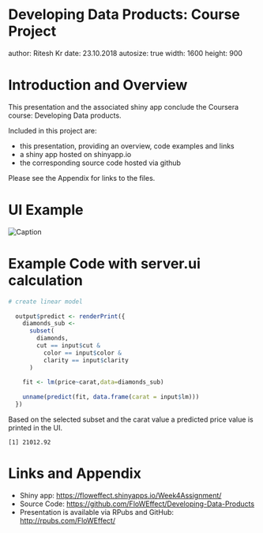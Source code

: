Developing Data Products: Course Project
========================================================
author: Ritesh Kr 
date: 23.10.2018
autosize: true
width: 1600
height: 900

Introduction and Overview
========================================================

This presentation and the associated shiny app conclude the Coursera course: Developing Data products. 

Included in this project are:

- this presentation, providing an overview, code examples and links
- a shiny app hosted on shinyapp.io
- the corresponding source code hosted via github

Please see the Appendix for links to the files.

UI Example
========================================================

![Caption](ui_example.png)

Example Code with server.ui calculation
========================================================


```r
# create linear model
  
  output$predict <- renderPrint({
    diamonds_sub <-
      subset(
        diamonds,
        cut == input$cut &
          color == input$color &
          clarity == input$clarity
      )
    
    fit <- lm(price~carat,data=diamonds_sub)
    
    unname(predict(fit, data.frame(carat = input$lm)))
  })
```

Based on the selected subset and the carat value a predicted price value is printed in the UI.



```
[1] 21012.92
```

Links and Appendix
========================================================

- Shiny app: https://floweffect.shinyapps.io/Week4Assignment/
- Source Code: https://github.com/FloWEffect/Developing-Data-Products
- Presentation is available via RPubs and GitHub: http://rpubs.com/FloWEffect/
